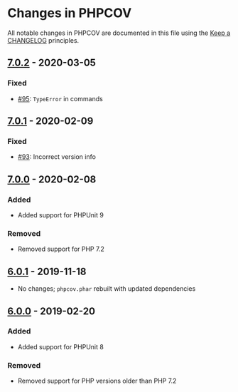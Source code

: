# Changes in PHPCOV

All notable changes in PHPCOV are documented in this file using the [Keep a CHANGELOG](https://keepachangelog.com/) principles.

## [7.0.2] - 2020-03-05

### Fixed

* [#95](https://github.com/sebastianbergmann/phpcov/pull/95): `TypeError` in commands

## [7.0.1] - 2020-02-09

### Fixed

* [#93](https://github.com/sebastianbergmann/phpcov/issues/93): Incorrect version info

## [7.0.0] - 2020-02-08

### Added

* Added support for PHPUnit 9

### Removed

* Removed support for PHP 7.2

## [6.0.1] - 2019-11-18

* No changes; `phpcov.phar` rebuilt with updated dependencies

## [6.0.0] - 2019-02-20

### Added

* Added support for PHPUnit 8

### Removed

* Removed support for PHP versions older than PHP 7.2

[7.0.2]: https://github.com/sebastianbergmann/phpcpd/compare/7.0.1...7.0.2
[7.0.1]: https://github.com/sebastianbergmann/phpcpd/compare/7.0.0...7.0.1
[7.0.0]: https://github.com/sebastianbergmann/phpcpd/compare/6.0.1...7.0.0
[6.0.1]: https://github.com/sebastianbergmann/phpcpd/compare/6.0.0...6.0.1
[6.0.0]: https://github.com/sebastianbergmann/phpcpd/compare/5.0.0...6.0.0

